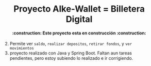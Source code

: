 <h1 align="center"> Proyecto Alke-Wallet = Billetera Digital </h1>

<h4 align="center"> :construction: Este proyecto esta en construcción :construction: </h4>
 
2. Permite ver `saldo`, `realizar depositos`, `retirar fondos`,  y `ver movimientos` 
3. proyecto realizado con Java y Spring Boot. Faltan aun tareas pendientes, pero estoy subiendo lo realizado e ir corrigiendo.
